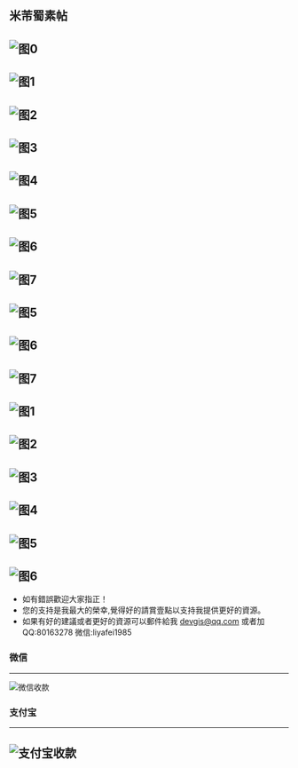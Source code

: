 ## 米芾蜀素帖

![图0](Pictures/800_米芾_蜀素帖/0.jpg)
---
![图1](Pictures/800_米芾_蜀素帖/1.jpg)
---
![图2](Pictures/800_米芾_蜀素帖/2.jpg)
---
![图3](Pictures/800_米芾_蜀素帖/3.jpg)
---
![图4](Pictures/800_米芾_蜀素帖/4.jpg)
---
![图5](Pictures/800_米芾_蜀素帖/5.jpg)
---
![图6](Pictures/800_米芾_蜀素帖/6.jpg)
---
![图7](Pictures/800_米芾_蜀素帖/7.jpg)
---
![图5](Pictures/800_米芾_蜀素帖/8.jpg)
---
![图6](Pictures/800_米芾_蜀素帖/9.jpg)
---
![图7](Pictures/800_米芾_蜀素帖/10.jpg)
---
![图1](Pictures/800_米芾_蜀素帖/11.jpg)
---
![图2](Pictures/800_米芾_蜀素帖/12.jpg)
---
![图3](Pictures/800_米芾_蜀素帖/13.jpg)
---
![图4](Pictures/800_米芾_蜀素帖/14.jpg)
---
![图5](Pictures/800_米芾_蜀素帖/15.jpg)
---
![图6](Pictures/800_米芾_蜀素帖/16.jpg)
---

* 如有錯誤歡迎大家指正！
* 您的支持是我最大的榮幸,覺得好的請賞壹點以支持我提供更好的資源。
* 如果有好的建議或者更好的資源可以郵件給我 devgis@qq.com 或者加QQ:80163278 微信:liyafei1985

### 微信
---
![微信收款](zfb.jpg)

### 支付宝
---
![支付宝收款](wx.jpg)
---